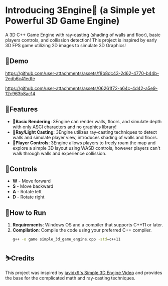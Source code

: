 # Introducing 3Engine🤖 (a Simple yet Powerful 3D Game Engine)

A 3D C++ Game Engine with ray-casting (shading of walls and floor), basic players controls, and collission detection! This project is inspired by early 3D FPS game utilizing 2D images to simulate 3D Graphics!

## 🐧Demo
https://github.com/user-attachments/assets/f8b8dc43-2d62-4770-b44b-2edb6c41edfe

https://github.com/user-attachments/assets/06261f72-a64c-4d42-a5e9-12c963b8ac14

## 🐳Features

- **📖Basic Rendering**: 3Engine can render walls, floors, and simulate depth with only ASCI characters and no graphics library!
- **🐻Ray/Light Casting**: 3Engine utilizes ray-casting techniques to detect walls and simulate player view, introduces shading of walls and floors.
- **🐲Player Controls**: 3Engine allows players to freely roam the map and explore a simple 3D layout using WASD controls, however players can't walk through walls and experience collission.

## 🎉Controls

- **W** - Move forward
- **S** - Move backward
- **A** - Rotate left
- **D** - Rotate right

## 🧋How to Run

1. **Requirements**: Windows OS and a compiler that supports C++11 or later.
2. **Compilation**: Compile the code using your preferred C++ compiler.
   ```bash
   g++ -o game simple_3d_game_engine.cpp -std=c++11

## ⛷️Credits
This project was inspired by [javidx9's Simple 3D Engine Video](https://www.youtube.com/watch?v=xW8skO7MFYw) and provides the base for the complicated math and ray-casting techniques.
